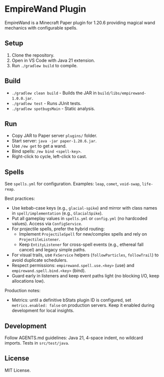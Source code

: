 # EmpireWand Plugin

EmpireWand is a Minecraft Paper plugin for 1.20.6 providing magical wand mechanics with configurable spells.

## Setup

1. Clone the repository.
2. Open in VS Code with Java 21 extension.
3. Run `./gradlew build` to compile.

## Build

- `./gradlew clean build` - Builds the JAR in `build/libs/empirewand-1.0.0.jar`.
- `./gradlew test` - Runs JUnit tests.
- `./gradlew spotbugsMain` - Static analysis.

## Run

- Copy JAR to Paper server `plugins/` folder.
- Start server: `java -jar paper-1.20.6.jar`.
- Use `/ew get` to get a wand.
- Bind spells: `/ew bind <spell-key>`.
- Right-click to cycle, left-click to cast.

## Spells

See `spells.yml` for configuration. Examples: `leap`, `comet`, `void-swap`, `life-reap`.

Best practices:
- Use kebab-case keys (e.g., `glacial-spike`) and mirror with class names in `spell/implementation` (e.g., `GlacialSpike`).
- Put all gameplay values in `spells.yml` or `config.yml` (no hardcoded values). Access via `ConfigService`.
- For projectile spells, prefer the hybrid routing:
  - Implement `ProjectileSpell` for new/complex spells and rely on `ProjectileListener`.
  - Keep `EntityListener` for cross-spell events (e.g., ethereal fall cancel) and legacy simple paths.
- For visual trails, use `FxService` helpers (`followParticles`, `followTrail`) to avoid duplicate schedulers.
- Respect permissions: `empirewand.spell.use.<key>` (use) and `empirewand.spell.bind.<key>` (bind).
- Guard early in listeners and keep event paths light (no blocking I/O, keep allocations low).

Production notes:
- Metrics: until a definitive bStats plugin ID is configured, set `metrics.enabled: false` on production servers. Keep it enabled during development for local insights.

## Development

Follow AGENTS.md guidelines: Java 21, 4-space indent, no wildcard imports. Tests in `src/test/java`.

## License

MIT License.

